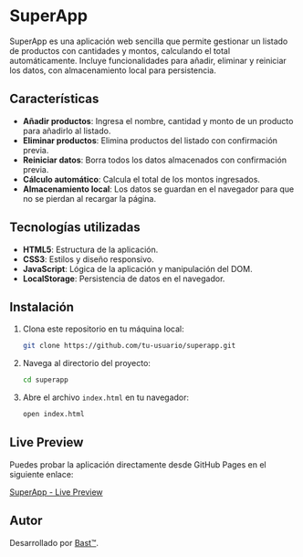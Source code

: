 # SuperApp

SuperApp es una aplicación web sencilla que permite gestionar un listado de productos con cantidades y montos, calculando el total automáticamente. Incluye funcionalidades para añadir, eliminar y reiniciar los datos, con almacenamiento local para persistencia.

## Características

- **Añadir productos**: Ingresa el nombre, cantidad y monto de un producto para añadirlo al listado.
- **Eliminar productos**: Elimina productos del listado con confirmación previa.
- **Reiniciar datos**: Borra todos los datos almacenados con confirmación previa.
- **Cálculo automático**: Calcula el total de los montos ingresados.
- **Almacenamiento local**: Los datos se guardan en el navegador para que no se pierdan al recargar la página.

## Tecnologías utilizadas

- **HTML5**: Estructura de la aplicación.
- **CSS3**: Estilos y diseño responsivo.
- **JavaScript**: Lógica de la aplicación y manipulación del DOM.
- **LocalStorage**: Persistencia de datos en el navegador.

## Instalación

1. Clona este repositorio en tu máquina local:

   ```bash
   git clone https://github.com/tu-usuario/superapp.git
   ```

2. Navega al directorio del proyecto:

   ```bash
   cd superapp
   ```

3. Abre el archivo `index.html` en tu navegador:

   ```bash
   open index.html
   ```

## Live Preview

Puedes probar la aplicación directamente desde GitHub Pages en el siguiente enlace:

[SuperApp - Live Preview](https://bastcl.github.io/superapp/)

## Autor

Desarrollado por [Bast&trade;](https://www.instagram.com/bastdiseno.cl).
